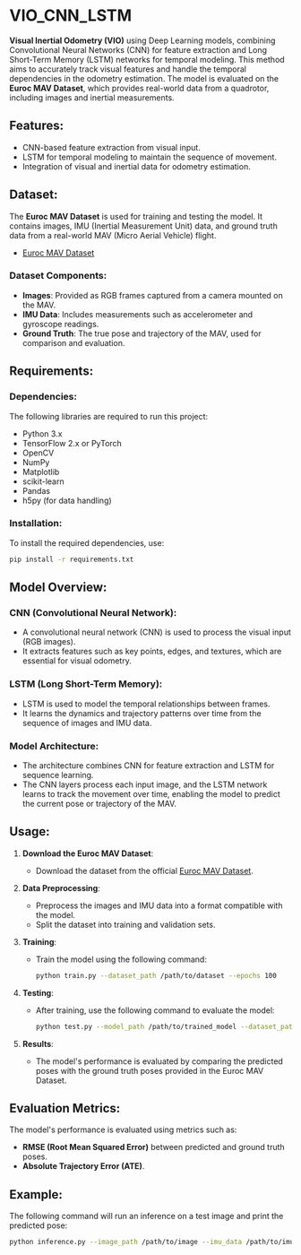 # VIO_CNN_LSTM

**Visual Inertial Odometry (VIO)** using Deep Learning models, combining Convolutional Neural Networks (CNN) for feature extraction and Long Short-Term Memory (LSTM) networks for temporal modeling. This method aims to accurately track visual features and handle the temporal dependencies in the odometry estimation. The model is evaluated on the **Euroc MAV Dataset**, which provides real-world data from a quadrotor, including images and inertial measurements.

## Features:
- CNN-based feature extraction from visual input.
- LSTM for temporal modeling to maintain the sequence of movement.
- Integration of visual and inertial data for odometry estimation.

## Dataset:
The **Euroc MAV Dataset** is used for training and testing the model. It contains images, IMU (Inertial Measurement Unit) data, and ground truth data from a real-world MAV (Micro Aerial Vehicle) flight.
- [Euroc MAV Dataset](https://projects.asl.ethz.ch/datasets/doku.php?id=kmavvisualinertialodometry)

### Dataset Components:
- **Images**: Provided as RGB frames captured from a camera mounted on the MAV.
- **IMU Data**: Includes measurements such as accelerometer and gyroscope readings.
- **Ground Truth**: The true pose and trajectory of the MAV, used for comparison and evaluation.

## Requirements:

### Dependencies:
The following libraries are required to run this project:

- Python 3.x
- TensorFlow 2.x or PyTorch
- OpenCV
- NumPy
- Matplotlib
- scikit-learn
- Pandas
- h5py (for data handling)

### Installation:
To install the required dependencies, use:

```bash
pip install -r requirements.txt
```

## Model Overview:

### CNN (Convolutional Neural Network):
- A convolutional neural network (CNN) is used to process the visual input (RGB images).
- It extracts features such as key points, edges, and textures, which are essential for visual odometry.

### LSTM (Long Short-Term Memory):
- LSTM is used to model the temporal relationships between frames.
- It learns the dynamics and trajectory patterns over time from the sequence of images and IMU data.

### Model Architecture:
- The architecture combines CNN for feature extraction and LSTM for sequence learning.
- The CNN layers process each input image, and the LSTM network learns to track the movement over time, enabling the model to predict the current pose or trajectory of the MAV.

## Usage:

1. **Download the Euroc MAV Dataset**:
   - Download the dataset from the official [Euroc MAV Dataset](https://projects.asl.ethz.ch/datasets/doku.php?id=kmavvisualinertialodometry).

2. **Data Preprocessing**:
   - Preprocess the images and IMU data into a format compatible with the model.
   - Split the dataset into training and validation sets.

3. **Training**:
   - Train the model using the following command:
     ```bash
     python train.py --dataset_path /path/to/dataset --epochs 100
     ```

4. **Testing**:
   - After training, use the following command to evaluate the model:
     ```bash
     python test.py --model_path /path/to/trained_model --dataset_path /path/to/dataset
     ```

5. **Results**:
   - The model's performance is evaluated by comparing the predicted poses with the ground truth poses provided in the Euroc MAV Dataset.

## Evaluation Metrics:
The model's performance is evaluated using metrics such as:
- **RMSE (Root Mean Squared Error)** between predicted and ground truth poses.
- **Absolute Trajectory Error (ATE)**.
  
## Example:
The following command will run an inference on a test image and print the predicted pose:
```bash
python inference.py --image_path /path/to/image --imu_data /path/to/imu_data --model_path /path/to/trained_model
```

